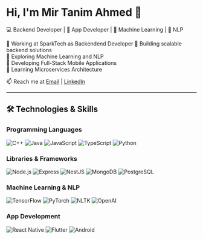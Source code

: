 # Hi, I'm Mir Tanim Ahmed 👋

💻 Backend Developer | 📱 App Developer | 🤖 Machine Learning | 🧠 NLP

🔹 Working at SparkTech as Backendend Developer
🔹 Building scalable backend solutions  
🔹 Exploring Machine Learning and NLP  
🔹 Developing Full-Stack Mobile Applications  
🔹 Learning Microservices Architecture  

📫 Reach me at [Email](mailto:your-email@example.com) | [LinkedIn](https://linkedin.com/in/yourprofile)

---
## 🛠️ Technologies & Skills

### **Programming Languages**
![C++](https://img.shields.io/badge/-C++-333?style=flat&logo=cplusplus)
![Java](https://img.shields.io/badge/-Java-333?style=flat&logo=java)
![JavaScript](https://img.shields.io/badge/-JavaScript-333?style=flat&logo=javascript)
![TypeScript](https://img.shields.io/badge/-TypeScript-333?style=flat&logo=typescript)
![Python](https://img.shields.io/badge/-Python-333?style=flat&logo=python)


### **Libraries & Frameworks**
![Node.js](https://img.shields.io/badge/-Node.js-333?style=flat&logo=node.js)
![Express](https://img.shields.io/badge/-Express-333?style=flat&logo=express)
![NestJS](https://img.shields.io/badge/-NestJS-333?style=flat&logo=nestjs)
![MongoDB](https://img.shields.io/badge/-MongoDB-333?style=flat&logo=mongodb)
![PostgreSQL](https://img.shields.io/badge/-PostgreSQL-333?style=flat&logo=postgresql)


### **Machine Learning & NLP**
![TensorFlow](https://img.shields.io/badge/-TensorFlow-333?style=flat&logo=tensorflow)
![PyTorch](https://img.shields.io/badge/-PyTorch-333?style=flat&logo=pytorch)
![NLTK](https://img.shields.io/badge/-NLTK-333?style=flat&logo=python)
![OpenAI](https://img.shields.io/badge/-OpenAI-333?style=flat&logo=openai)

### **App Development**
![React Native](https://img.shields.io/badge/-React%20Native-333?style=flat&logo=react)
![Flutter](https://img.shields.io/badge/-Flutter-333?style=flat&logo=flutter)
![Android](https://img.shields.io/badge/-Android-333?style=flat&logo=android)

